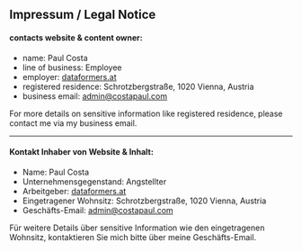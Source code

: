 ## Impressum / Legal Notice
#### contacts website & content owner: 
  * name: Paul Costa
  * line of business: Employee
  * employer: <a href="https://dataformers.at/" >dataformers.at</a>
  * registered residence: Schrotzbergstraße, 1020 Vienna, Austria
  * business email: <a href="mailto:admin@costapaul.com">admin@costapaul.com</a>

For more details on sensitive information like registered residence, please contact me via my business email.


___


#### Kontakt Inhaber von Website & Inhalt:
  * Name: Paul Costa
  * Unternehmensgegenstand: Angstellter
  * Arbeitgeber: <a href="https://dataformers.at/" >dataformers.at</a>
  * Eingetragener Wohnsitz: Schrotzbergstraße, 1020 Vienna, Austria
  * Geschäfts-Email: <a href="mailto:admin@costapaul.com">admin@costapaul.com</a>

Für weitere Details über sensitive Information wie den eingetragenen Wohnsitz, kontaktieren Sie mich bitte über meine Geschäfts-Email.
